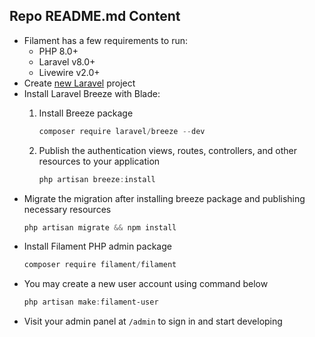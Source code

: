 ## Repo README.md Content

-   Filament has a few requirements to run:
    -   PHP 8.0+
    -   Laravel v8.0+
    -   Livewire v2.0+
-   Create [new Laravel](<[https://laravel.com/docs/9.x/installation](https://laravel.com/docs/9.x/installation)>) project
-   Install Laravel Breeze with Blade:
    1. Install Breeze package

        ```powershell
        composer require laravel/breeze --dev
        ```

    2. Publish the authentication views, routes, controllers, and other resources to your application

        ```powershell
        php artisan breeze:install
        ```
-   Migrate the migration after installing breeze package and publishing necessary resources
    ```powershell
    php artisan migrate && npm install
    ```
-   Install Filament PHP admin package
    ```powershell
    composer require filament/filament
    ```
-   You may create a new user account using command below
    ```powershell
    php artisan make:filament-user
    ```
-   Visit your admin panel at `/admin` to sign in and start developing
